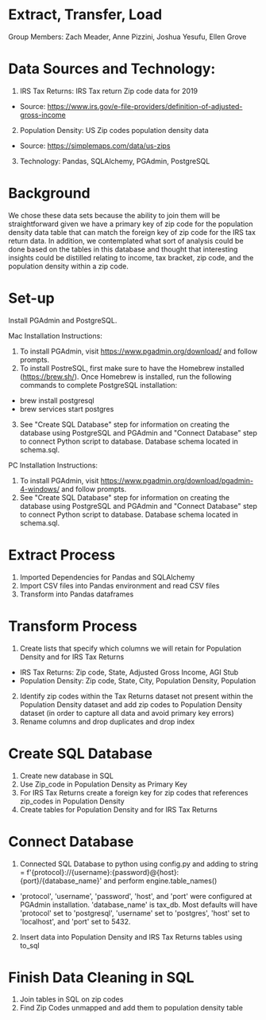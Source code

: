 # Extract, Transfer, Load
Group Members: Zach Meader, Anne Pizzini, Joshua Yesufu, Ellen Grove

# Data Sources and Technology:
1. IRS Tax Returns: IRS Tax return Zip code data for 2019  
- Source: https://www.irs.gov/e-file-providers/definition-of-adjusted-gross-income   
2. Population Density: US Zip codes population density data
- Source: https://simplemaps.com/data/us-zips  
3. Technology: Pandas, SQLAlchemy, PGAdmin, PostgreSQL

# Background
We chose these data sets because the ability to join them will be straightforward 
given we have a primary key of zip code for the population density data table that 
can match the foreign key of zip code for the IRS tax return data. In addition, we 
contemplated what sort of analysis could be done based on the tables in this database
and thought that interesting insights could be distilled relating to income, tax bracket, zip code, and the population density within a zip code.

# Set-up
Install PGAdmin and PostgreSQL.

Mac Installation Instructions:

1. To install PGAdmin, visit https://www.pgadmin.org/download/ and follow prompts. 
2. To install PostreSQL, first make sure to have the Homebrew installed (https://brew.sh/). Once
Homebrew is installed, run the following commands to complete PostgreSQL installation:
- brew install postgresql
- brew services start postgres
3. See "Create SQL Database" step for information on creating the database using PostgreSQL and
PGAdmin and "Connect Database" step to connect Python script to database. Database schema located in schema.sql.

PC Installation Instructions:

1. To install PGAdmin, visit https://www.pgadmin.org/download/pgadmin-4-windows/ and follow prompts.
2. See "Create SQL Database" step for information on creating the database using PostgreSQL and
PGAdmin and "Connect Database" step to connect Python script to database. Database schema located in schema.sql.


# Extract Process
1) Imported Dependencies for Pandas and SQLAlchemy
2) Import CSV files into Pandas environment and read CSV files
3) Transform into Pandas dataframes

# Transform Process
1) Create lists that specify which columns we will retain for Population Density and for IRS Tax Returns
- IRS Tax Returns: Zip code, State, Adjusted Gross Income, AGI Stub 
- Population Density: Zip code, State, City, Population Density, Population 
2) Identify zip codes within the Tax Returns dataset not present within the Population Density dataset and add zip codes to Population Density dataset (in order to capture all data and avoid primary key errors)
3) Rename columns and drop duplicates and drop index

# Create SQL Database
1) Create new database in SQL
2) Use Zip_code in Population Density as Primary Key
3) For IRS Tax Returns create a foreign key for zip codes that references zip_codes in Population Density
4) Create tables for Population Density and for IRS Tax Returns

# Connect Database
1) Connected SQL Database to python using config.py and adding to string = f'{protocol}://{username}:{password}@{host}:{port}/{database_name}' and perform engine.table_names()
- 'protocol', 'username', 'password', 'host', and 'port' were configured at PGAdmin installation. 'database_name' is tax_db. Most defaults will have 'protocol' set to 'postgresql', 'username' set to 'postgres', 'host' set to 'localhost', and 'port' set to 5432.
2) Insert data into Population Density and IRS Tax Returns tables using to_sql

# Finish Data Cleaning in SQL
1) Join tables in SQL on zip codes
2) Find Zip Codes unmapped and add them to population density table
